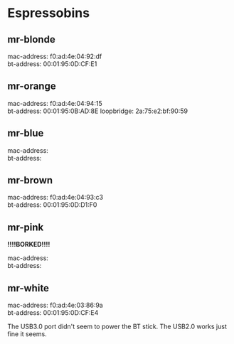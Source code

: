 # Espressobins

## mr-blonde

mac-address: f0:ad:4e:04:92:df  
bt-address:  00:01:95:0D:CF:E1

## mr-orange

mac-address: f0:ad:4e:04:94:15  
bt-address:  00:01:95:0B:AD:8E
loopbridge: 2a:75:e2:bf:90:59

## mr-blue

mac-address:  
bt-address:  

## mr-brown

mac-address: f0:ad:4e:04:93:c3  
bt-address:  00:01:95:0D:D1:F0

## mr-pink

**!!!!BORKED!!!!**

mac-address:  
bt-address:  

## mr-white

mac-address: f0:ad:4e:03:86:9a  
bt-address:  00:01:95:0D:CF:E4

The USB3.0 port didn't seem to power the BT stick. The USB2.0 works just fine it seems.
